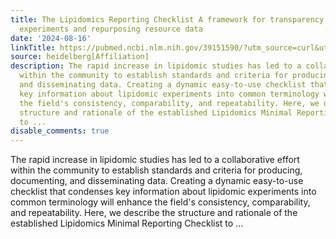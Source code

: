 ```yaml
---
title: The Lipidomics Reporting Checklist A framework for transparency of lipidomic
  experiments and repurposing resource data
date: '2024-08-16'
linkTitle: https://pubmed.ncbi.nlm.nih.gov/39151590/?utm_source=curl&utm_medium=rss&utm_campaign=pubmed-2&utm_content=1FakS-2QOkCT8HsMOQP1bCRQ4YzyumYOmxmF0moLsQ3dFB1E9V&fc=20220326224207&ff=20240817183523&v=2.18.0.post9+e462414
source: heidelberg[Affiliation]
description: The rapid increase in lipidomic studies has led to a collaborative effort
  within the community to establish standards and criteria for producing, documenting,
  and disseminating data. Creating a dynamic easy-to-use checklist that condenses
  key information about lipidomic experiments into common terminology will enhance
  the field's consistency, comparability, and repeatability. Here, we describe the
  structure and rationale of the established Lipidomics Minimal Reporting Checklist
  to ...
disable_comments: true
---
```

The rapid increase in lipidomic studies has led to a collaborative effort within the community to establish standards and criteria for producing, documenting, and disseminating data. Creating a dynamic easy-to-use checklist that condenses key information about lipidomic experiments into common terminology will enhance the field's consistency, comparability, and repeatability. Here, we describe the structure and rationale of the established Lipidomics Minimal Reporting Checklist to ...